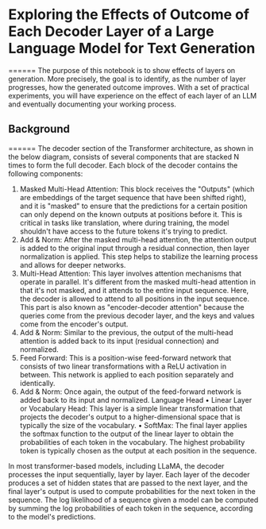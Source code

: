 # Exploring the Effects of Outcome of Each Decoder Layer of a Large Language Model for Text Generation
======
The purpose of this notebook is to show effects of layers on generation. More precisely, the goal is to identify, as the number of layer progresses, how the
generated outcome improves. With a set of practical experiments, you will have experience on the effect
of each layer of an LLM and eventually documenting your working process.
## Background
======
The decoder section of the Transformer architecture, as shown in the below diagram, consists of several
components that are stacked N times to form the full decoder. Each block of the decoder contains the
following components:
1. Masked Multi-Head Attention: This block receives the "Outputs" (which are embeddings of the
target sequence that have been shifted right), and it is "masked" to ensure that the predictions
for a certain position can only depend on the known outputs at positions before it. This is critical
in tasks like translation, where during training, the model shouldn't have access to the future
tokens it's trying to predict.
2. Add & Norm: After the masked multi-head attention, the attention output is added to the original
input through a residual connection, then layer normalization is applied. This step helps to
stabilize the learning process and allows for deeper networks.
3. Multi-Head Attention: This layer involves attention mechanisms that operate in parallel. It's
different from the masked multi-head attention in that it's not masked, and it attends to the entire
input sequence. Here, the decoder is allowed to attend to all positions in the input sequence. This
part is also known as "encoder-decoder attention" because the queries come from the previous
decoder layer, and the keys and values come from the encoder's output.
4. Add & Norm: Similar to the previous, the output of the multi-head attention is added back to its
input (residual connection) and normalized.
5. Feed Forward: This is a position-wise feed-forward network that consists of two linear
transformations with a ReLU activation in between. This network is applied to each position
separately and identically.
6. Add & Norm: Once again, the output of the feed-forward network is added back to its input and
normalized.
Language Head
• Linear Layer or Vocabulary Head: This layer is a simple linear transformation that projects the
decoder's output to a higher-dimensional space that is typically the size of the vocabulary.
• SoftMax: The final layer applies the softmax function to the output of the linear layer to obtain
the probabilities of each token in the vocabulary. The highest probability token is typically chosen
as the output at each position in the sequence.

In most transformer-based models, including LLaMA, the decoder processes the input sequentially, layer
by layer. Each layer of the decoder produces a set of hidden states that are passed to the next layer, and
the final layer's output is used to compute probabilities for the next token in the sequence. The log
likelihood of a sequence given a model can be computed by summing the log probabilities of each token
in the sequence, according to the model's predictions.


